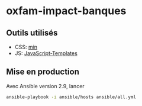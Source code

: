 # oxfam-impact-banques

## Outils utilisés

- CSS: [min](https://github.com/owenversteeg/min)
- JS: [JavaScript-Templates](https://github.com/blueimp/JavaScript-Templates#usage)

## Mise en production

Avec Ansible version 2.9, lancer

```bash
ansible-playbook -i ansible/hosts ansible/all.yml
```
